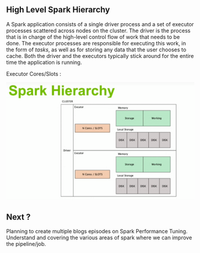 ## High Level Spark Hierarchy

A Spark application consists of a single driver process and a set of executor processes scattered across nodes on the cluster. The driver is the process that is in charge of the high-level control flow of work that needs to be done. The executor processes are responsible for executing this work, in the form of  _tasks_, as well as for storing any data that the user chooses to cache. Both the driver and the executors typically stick around for the entire time the application is running.

Executor Cores/Slots : 


![Spark](https://github.com/gurditsingh/blog/blob/gh-pages/_screenshots/spark_hierarchy.png?raw=true)



## Next ?

Planning to create multiple blogs episodes on Spark Performance Tuning. Understand and covering the various areas of spark where we can improve the pipeline/job.

<!--stackedit_data:
eyJoaXN0b3J5IjpbMjA4NDgzNTQ4NywtMTQxNDgwODY4NiwtNz
M2NDkwMjMzLC0xNzg2NjM3MjI5LDMyOTU4ODM1NiwyMDQ3NjU0
NDQsLTU4NTQyMzY4MCwyODI5NjQ4OTAsLTEzMDY2MzUyNTgsLT
UxNzA3MDYyNSwtMTg1MjY1NDEwOSwtMTc4MTUyMzA1Miw4MTk0
MTY1NDYsLTEyMTM3NzkzMDQsLTExNzc4OTgyMDAsLTE1OTI3Nz
Y4MzksLTEzMzQyNzM1NTAsLTYwMTIzMjgwNCwtOTYwMjcyMDE2
LDU1MjkyNTAxM119
-->
